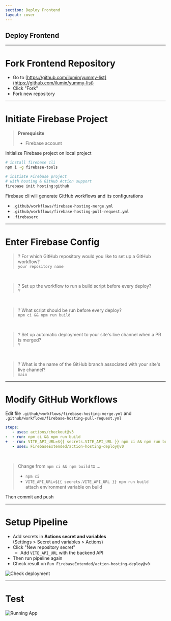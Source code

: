 ```yaml
---
section: Deploy Frontend
layout: cover
---
```


## Deploy Frontend

---

# Fork Frontend Repository 

- Go to [https://github.com/ilumin/yummy-list](https://github.com/ilumin/yummy-list)
- Click "Fork"
- Fork new repository

---

# Initiate Firebase Project

<div class="grid grid-cols-2 gap-4">
<div>

> **Prerequisite**  
> - Firebase account

Initialize Firebase project on local project  

```sh
# install firebase cli
npm i -g firebase-tools

# initiate Firebase project 
# with hosting & GitHub Action support
firebase init hosting:github
```

</div>
<div>

Firebase cli will generate GitHub workflows and its configurations  
- `.github/workflows/firebase-hosting-merge.yml`
- `.github/workflows/firebase-hosting-pull-request.yml`
- `.firebaserc`

</div>
</div>

---

# Enter Firebase Config

> ? For which GitHub repository would you like to 
>   set up a GitHub workflow?  
> `your repository name`

<br />

> ? Set up the workflow to run a build script 
>   before every deploy?  
> `Y` 

<br />

> ? What script should be run before every deploy?   
> `npm ci && npm run build`

<br />

> ? Set up automatic deployment to your site's 
>   live channel when a PR is merged?  
> `Y` 

<br />

> ? What is the name of the GitHub branch associated 
>   with your site's live channel?  
> `main`

---

# Modify GitHub Workflows

Edit file `.github/workflows/firebase-hosting-merge.yml` and `.github/workflows/firebase-hosting-pull-request.yml`

```yml {3-5}
steps:
   - uses: actions/checkout@v3
-  - run: npm ci && npm run build
+  - run: VITE_API_URL=${{ secrets.VITE_API_URL }} npm ci && npm run build
   - uses: FirebaseExtended/action-hosting-deploy@v0
```

<br />

> Change from `npm ci && npm build` to ...
> - `npm ci`
> - `VITE_API_URL=${{ secrets.VITE_API_URL }} npm run build`  
>   attach environment variable on build

Then commit and push

---

# Setup Pipeline

<div class="grid grid-cols-2 gap-4">
<div>

- Add secrets in **Actions secret and variables**  
  (Settings > Secret and variables > Actions)
- Click "New repository secret"
  - Add `VITE_API_URL` with the backend API
- Then run pipeline again
- Check result on `Run FirebaseExtended/action-hosting-deploy@v0`

</div>
<div>

![Check deployment](/frontend-deploy-1.png)

</div>
</div>

<!-- 
- หลังจากที่ push code ขึ้นมา เราจะเจอ build failed เพราะว่าเรายังไม่ได้ set secrets
- เมื่อ deploy เสร็จ เข้าไปดูรายละเอียดใน step `Run FirebaseExtended/action-hosting-deploy@v0`
  - scroll ไปด้านล่างจะเห็น URL ของเราที่ Firebase สร้างให้
  - โดยปกติจะเป็น `firebase-project.web.app`
-->

--- 

# Test

![Running App](/overview-2.png)